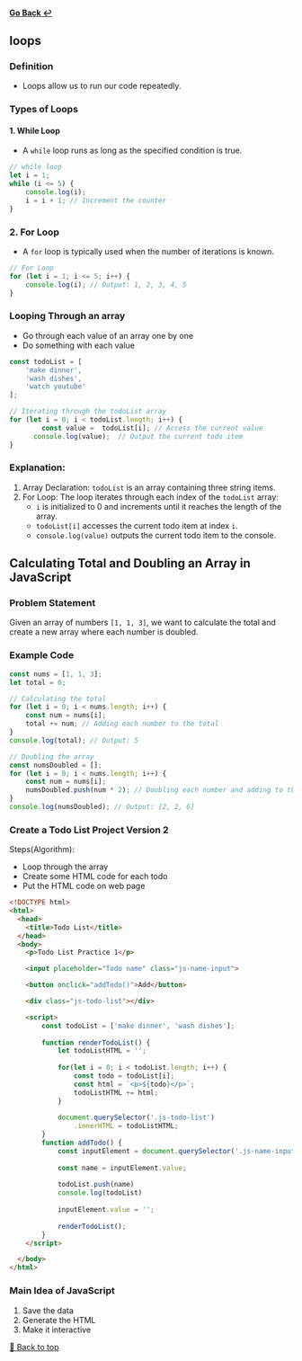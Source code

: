 #### [Go Back ↩](../README.md)

## loops

### Definition
- Loops allow us to run our code repeatedly.

### Types of Loops

#### 1. While Loop
- A `while` loop runs as long as the specified condition is true.

```javascript
// while loop
let i = 1;
while (i <= 5) {
    console.log(i);
    i = i + 1; // Increment the counter
}
```

### 2. For Loop
- A `for` loop is typically used when the number of iterations is known.

```javascript
// For Loop
for (let i = 1; i <= 5; i++) {
    console.log(i); // Output: 1, 2, 3, 4, 5
}
```
### Looping Through an array

- Go through each value of an array one by one
- Do something with each value

``` javascript
const todoList = [
    'make dinner',
    'wash dishes',
    'watch youtube'
];

// Iterating through the todoList array
for (let i = 0; i < todoList.length; i++) {
		const value =  todoList[i]; // Access the current value
	  console.log(value);  // Output the current todo item
}
```
### Explanation:
1. Array Declaration: `todoList` is an array containing three string items.
2. For Loop: The loop iterates through each index of the `todoList` array:
    - `i` is initialized to 0 and increments until it reaches the length of the array.
    - `todoList[i]` accesses the current todo item at index `i`.
    - `console.log(value)` outputs the current todo item to the console.


## Calculating Total and Doubling an Array in JavaScript

### Problem Statement
Given an array of numbers `[1, 1, 3]`, we want to calculate the total and create a new array where each number is doubled.

### Example Code

```javascript
const nums = [1, 1, 3];
let total = 0;

// Calculating the total
for (let i = 0; i < nums.length; i++) {
    const num = nums[i];
    total += num; // Adding each number to the total
}
console.log(total); // Output: 5

// Doubling the array
const numsDoubled = [];
for (let i = 0; i < nums.length; i++) {
    const num = nums[i];
    numsDoubled.push(num * 2); // Doubling each number and adding to the new array
}
console.log(numsDoubled); // Output: [2, 2, 6]
```

### Create a Todo List Project Version 2
Steps(Algorithm):
- Loop through the array
- Create some HTML code for each todo
- Put the HTML code on web page

```html
<!DOCTYPE html>
<html>
  <head>
    <title>Todo List</title>  
  </head>   
  <body>
    <p>Todo List Practice 1</p>

    <input placeholder="Todo name" class="js-name-input"> 

    <button onclick="addTodo()">Add</button>

    <div class="js-todo-list"></div>

    <script>
		const todoList = ['make dinner', 'wash dishes'];
		
		function renderTodoList() {
		    let todoListHTML = '';
		
		    for(let i = 0; i < todoList.length; i++) {
		        const todo = todoList[i];
		        const html = `<p>${todo}</p>`;
		        todoListHTML += html;
		    }
		
		    document.querySelector('.js-todo-list')
		        .innerHTML = todoListHTML;  
		}
		function addTodo() {
		    const inputElement = document.querySelector('.js-name-input')
		
		    const name = inputElement.value;
		    
		    todoList.push(name)
		    console.log(todoList)
		
		    inputElement.value = '';
		
		    renderTodoList();
		}
    </script>

  </body>
</html> 
```


### Main Idea of JavaScript
1. Save the data
2. Generate the HTML
3. Make it interactive


[🔼 Back to top](#loops)